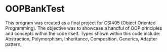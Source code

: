 # OOPBankTest

This program was created as a final project for CSI405 (Object Oriented Programming). The objective was to showcase a handful of OOP principles and concepts within the code itself. Types shown within this code include: Abstraction, Polymorphism, Inheritance, Composition, Generics, Adapter pattern, 
